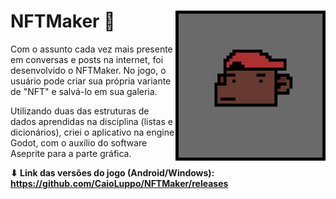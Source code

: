 # NFTMaker 🐒 <img src="icon.png" width="240px" align="right" style='margin=0'>
Com o assunto cada vez mais presente em conversas e posts na internet, foi desenvolvido o NFTMaker. No jogo, o usuário pode criar sua própria variante de "NFT" e salvá-lo em sua galeria.


Utilizando duas das estruturas de dados aprendidas na disciplina (listas e dicionários), criei o aplicativo na engine Godot, com o auxílio do software Aseprite para a parte gráfica.

**⬇ Link das versões do jogo (Android/Windows): https://github.com/CaioLuppo/NFTMaker/releases** 
